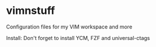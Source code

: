 # vimnstuff
Configuration files for my VIM workspace and more

Install:
Don't forget to install YCM, FZF and universal-ctags
